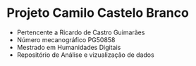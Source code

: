 # Projeto Camilo Castelo Branco
* Pertencente a Ricardo de Castro Guimarães 
* Número mecanográfico PG50858 
* Mestrado em Humanidades Digitais
* Repositório de Análise e vizualização de dados
